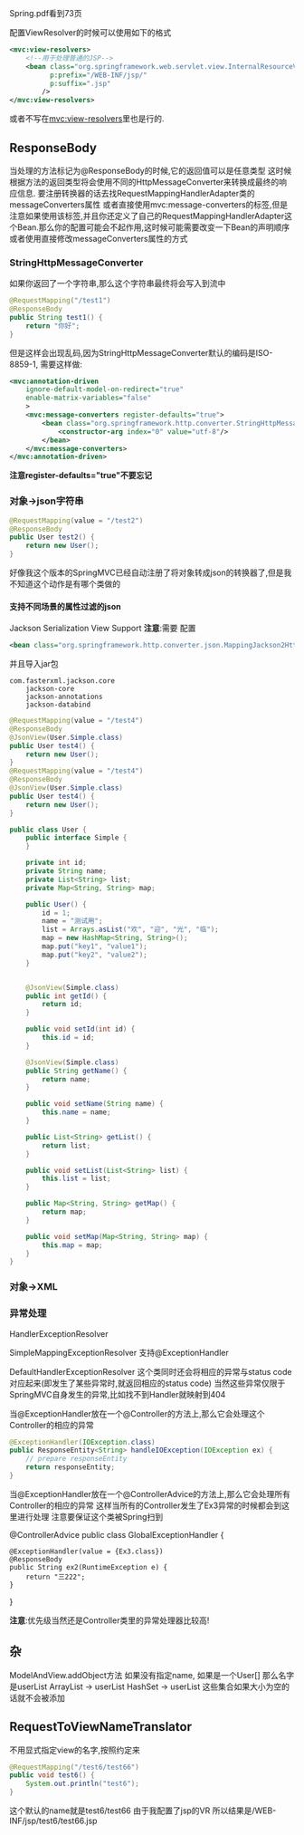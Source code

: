 Spring.pdf看到73页

配置ViewResolver的时候可以使用如下的格式
```xml
<mvc:view-resolvers>
	<!--用于处理普通的JSP-->
	<bean class="org.springframework.web.servlet.view.InternalResourceViewResolver"
	      p:prefix="/WEB-INF/jsp/"
	      p:suffix=".jsp"
		/>
</mvc:view-resolvers>
```

或者不写在<mvc:view-resolvers>里也是行的.

## ResponseBody ##
当处理的方法标记为@ResponseBody的时候,它的返回值可以是任意类型
这时候根据方法的返回类型将会使用不同的HttpMessageConverter来转换成最终的响应信息.
要注册转换器的话去找RequestMappingHandlerAdapter类的messageConverters属性
或者直接使用mvc:message-converters的标签,但是注意如果使用该标签,并且你还定义了自己的RequestMappingHandlerAdapter这个Bean.那么你的配置可能会不起作用,这时候可能需要改变一下Bean的声明顺序或者使用直接修改messageConverters属性的方式

### StringHttpMessageConverter ###
如果你返回了一个字符串,那么这个字符串最终将会写入到流中
```java
@RequestMapping("/test1")
@ResponseBody
public String test1() {
	return "你好";
}
```
但是这样会出现乱码,因为StringHttpMessageConverter默认的编码是ISO-8859-1, 需要这样做:
```xml
<mvc:annotation-driven
	ignore-default-model-on-redirect="true"
	enable-matrix-variables="false"
	>
	<mvc:message-converters register-defaults="true">
		<bean class="org.springframework.http.converter.StringHttpMessageConverter">
			<constructor-arg index="0" value="utf-8"/>
		</bean>
	</mvc:message-converters>
</mvc:annotation-driven>
```
**注意register-defaults="true"不要忘记**

### 对象->json字符串 ###
```java
@RequestMapping(value = "/test2")
@ResponseBody
public User test2() {
	return new User();
}
```
好像我这个版本的SpringMVC已经自动注册了将对象转成json的转换器了,但是我不知道这个动作是有哪个类做的

#### 支持不同场景的属性过滤的json ####
Jackson Serialization View Support
**注意**:需要
配置
```xml
<bean class="org.springframework.http.converter.json.MappingJackson2HttpMessageConverter"/>
```
并且导入jar包
```
com.fasterxml.jackson.core
	jackson-core
	jackson-annotations
	jackson-databind
```

```java
@RequestMapping(value = "/test4")
@ResponseBody
@JsonView(User.Simple.class)
public User test4() {
	return new User();
}
@RequestMapping(value = "/test4")
@ResponseBody
@JsonView(User.Simple.class)
public User test4() {
	return new User();
}
```
```java
public class User {
	public interface Simple {
	}

	private int id;
	private String name;
	private List<String> list;
	private Map<String, String> map;

	public User() {
		id = 1;
		name = "测试用";
		list = Arrays.asList("欢", "迎", "光", "临");
		map = new HashMap<String, String>();
		map.put("key1", "value1");
		map.put("key2", "value2");
	}


	@JsonView(Simple.class)
	public int getId() {
		return id;
	}

	public void setId(int id) {
		this.id = id;
	}

	@JsonView(Simple.class)
	public String getName() {
		return name;
	}

	public void setName(String name) {
		this.name = name;
	}

	public List<String> getList() {
		return list;
	}

	public void setList(List<String> list) {
		this.list = list;
	}

	public Map<String, String> getMap() {
		return map;
	}

	public void setMap(Map<String, String> map) {
		this.map = map;
	}
}
```
### 对象->XML ###


### 异常处理 ###
HandlerExceptionResolver

SimpleMappingExceptionResolver
	支持@ExceptionHandler

DefaultHandlerExceptionResolver
	这个类同时还会将相应的异常与status code对应起来(即发生了某些异常时,就返回相应的status code)
	当然这些异常仅限于SpringMVC自身发生的异常,比如找不到Handler就映射到404
	
当@ExceptionHandler放在一个@Controller的方法上,那么它会处理这个Controller的相应的异常

```java
@ExceptionHandler(IOException.class)
public ResponseEntity<String> handleIOException(IOException ex) {
	// prepare responseEntity
	return responseEntity;
}
```

当@ExceptionHandler放在一个@ControllerAdvice的方法上,那么它会处理所有Controller的相应的异常
这样当所有的Controller发生了Ex3异常的时候都会到这里进行处理
注意要保证这个类被Spring扫到

@ControllerAdvice
public class GlobalExceptionHandler {

	@ExceptionHandler(value = {Ex3.class})
	@ResponseBody
	public String ex2(RuntimeException e) {
		return "三222";
	}

}

**注意**:优先级当然还是Controller类里的异常处理器比较高!

## 杂 ##
ModelAndView.addObject方法 如果没有指定name,
如果是一个User[] 那么名字是userList
ArrayList<User> -> userList
HashSet<User> -> userList
	这些集合如果大小为空的话就不会被添加


## RequestToViewNameTranslator ##
不用显式指定view的名字,按照约定来
```java
@RequestMapping("/test6/test66")
public void test6() {
	System.out.println("test6");
}
```
这个默认的name就是test6/test66
由于我配置了jsp的VR
所以结果是/WEB-INF/jsp/test6/test66.jsp

